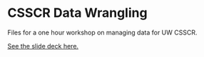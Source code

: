 # CSSCR Data Wrangling
 
Files for a one hour workshop on managing data for UW CSSCR.

[See the slide deck here.](https://clanfear.github.io/csscr_data_wrangling/csscr_data_wrangling.html)
